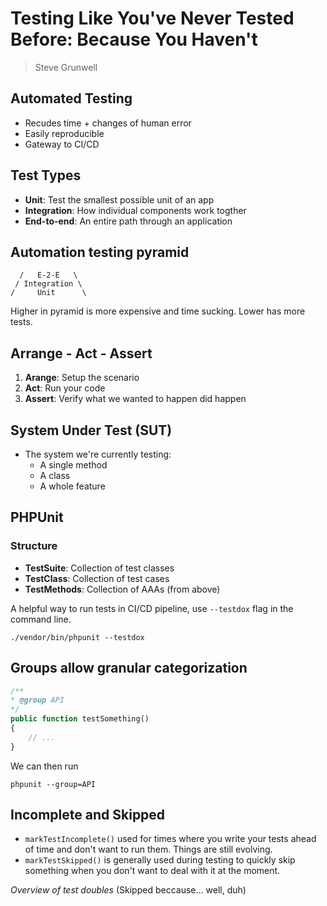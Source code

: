 # Testing Like You've Never Tested Before: Because You Haven't

> Steve Grunwell

## Automated Testing

- Recudes time + changes of human error
- Easily reproducible
- Gateway to CI/CD

## Test Types

- **Unit**: Test the smallest possible unit of an app
- **Integration**: How individual components work togther
- **End-to-end**: An entire path through an application

## Automation testing pyramid

```
  /   E-2-E   \
 / Integration \
/     Unit      \
```

Higher in pyramid is more expensive and time sucking. Lower has more tests.

## Arrange - Act - Assert

1. **Arange**: Setup the scenario
2. **Act**: Run your code
3. **Assert**: Verify what we wanted to happen did happen

## System Under Test (SUT)

- The system we're currently testing:
    - A single method
    - A class
    - A whole feature

## PHPUnit

### Structure

- **TestSuite**: Collection of test classes
- **TestClass**: Collection of test cases
- **TestMethods**: Collection of AAAs (from above)

A helpful way to run tests in CI/CD pipeline, use `--testdox` flag in the command line.

```./vendor/bin/phpunit --testdox```

## Groups allow granular categorization

```php
/**
* @group API
*/
public function testSomething()
{
    // ...
}
```

We can then run 

```phpunit --group=API```

## Incomplete and Skipped

- `markTestIncomplete()` used for times where you write your tests ahead of time and don't want to run them. Things are still evolving.
- `markTestSkipped()` is generally used during testing to quickly skip something when you don't want to deal with it at the moment.

*Overview of test doubles* (Skipped beccause... well, duh)

